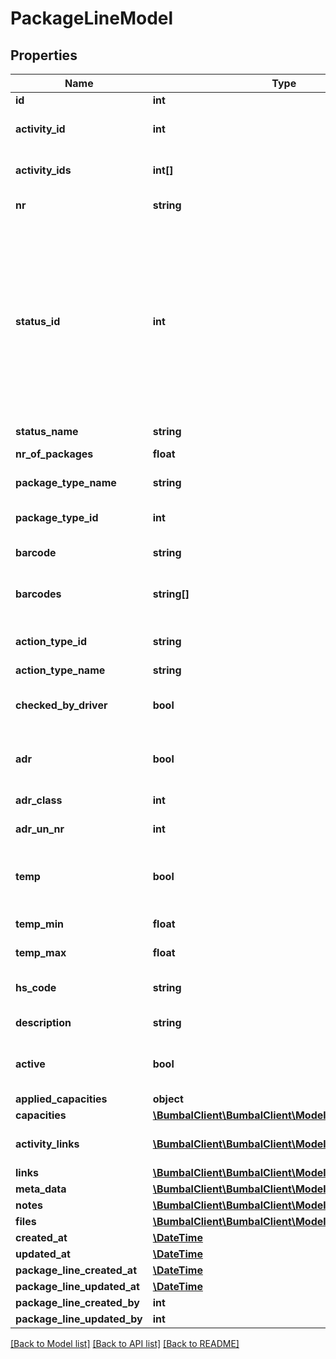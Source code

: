 # PackageLineModel

## Properties
Name | Type | Description | Notes
------------ | ------------- | ------------- | -------------
**id** | **int** | Unique Identifier | [optional] 
**activity_id** | **int** | Unique Identifier for activity where this packageline is related to | [optional] 
**activity_ids** | **int[]** | Unique Identifier for activities where this packageline is related to | [optional] 
**nr** | **string** | Number of this PackageLine | [optional] 
**status_id** | **int** | StatusId of this PackageLine, 31: package_line_cancelled, 23: package_line_incomplete, 24: package_line_new, 42: package_line_awaiting, 25: package_line_accepted, 10: package_line_planned, 11: package_line_in_progress, 12: package_line_executed | [optional] 
**status_name** | **string** | PackageLine Status | [optional] 
**nr_of_packages** | **float** | Number of packages in package line | [optional] 
**package_type_name** | **string** | Type of the Packages in the package line | [optional] 
**package_type_id** | **int** | ID of the package type for the packages in this PackageLine | [optional] 
**barcode** | **string** | Barcode of this packageline | [optional] 
**barcodes** | **string[]** | For every barcode in this array, a seperate packageline will be created | [optional] 
**action_type_id** | **string** | Action type name, 1:inbound, 2:outbound, 3:assess | [optional] 
**action_type_name** | **string** | Action type name | [optional] 
**checked_by_driver** | **bool** | boolean for whether or not the packages have been checked by the driver | [optional] 
**adr** | **bool** | boolean for whether or not the packages in this package line should be considered as ADR | [optional] 
**adr_class** | **int** | ADR class of packages in package line | [optional] 
**adr_un_nr** | **int** | ADR UN Nr of packages in package line | [optional] 
**temp** | **bool** | boolean for whether or not the packages in this package line should be considered as temperature dependent | [optional] 
**temp_min** | **float** | minimum temperature for packages in package line | [optional] 
**temp_max** | **float** | maximum temperature for packages in package line | [optional] 
**hs_code** | **string** | Harmonized System code for packages in this package line | [optional] 
**description** | **string** | description of this package_line | [optional] 
**active** | **bool** | if active&#x3D;0: package line has been removed and is no longer visible in any bumbal interface | [optional] 
**applied_capacities** | **object** |  | [optional] 
**capacities** | [**\BumbalClient\BumbalClient\Model\CapacityModel[]**](CapacityModel.md) |  | [optional] 
**activity_links** | [**\BumbalClient\BumbalClient\Model\LinkModel[]**](LinkModel.md) | links to activities connected to this package_line | [optional] 
**links** | [**\BumbalClient\BumbalClient\Model\LinkModel[]**](LinkModel.md) |  | [optional] 
**meta_data** | [**\BumbalClient\BumbalClient\Model\MetaDataModel[]**](MetaDataModel.md) |  | [optional] 
**notes** | [**\BumbalClient\BumbalClient\Model\NoteModel[]**](NoteModel.md) |  | [optional] 
**files** | [**\BumbalClient\BumbalClient\Model\FileModel[]**](FileModel.md) |  | [optional] 
**created_at** | [**\DateTime**](\DateTime.md) | created_at date time | [optional] 
**updated_at** | [**\DateTime**](\DateTime.md) | updated_at date time | [optional] 
**package_line_created_at** | [**\DateTime**](\DateTime.md) | created_at date time | [optional] 
**package_line_updated_at** | [**\DateTime**](\DateTime.md) | updated_at date time | [optional] 
**package_line_created_by** | **int** | created_by user id | [optional] 
**package_line_updated_by** | **int** | updated_by user id | [optional] 

[[Back to Model list]](../README.md#documentation-for-models) [[Back to API list]](../README.md#documentation-for-api-endpoints) [[Back to README]](../README.md)


